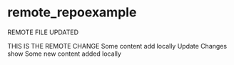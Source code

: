 # remote_repoexample

REMOTE FILE UPDATED

THIS IS THE REMOTE CHANGE
Some content add locally
Update Changes show
Some new content added  locally
